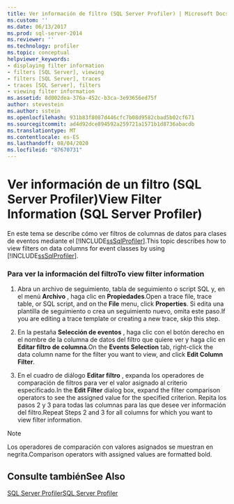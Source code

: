 ```yaml
---
title: Ver información de filtro (SQL Server Profiler) | Microsoft Docs
ms.custom: ''
ms.date: 06/13/2017
ms.prod: sql-server-2014
ms.reviewer: ''
ms.technology: profiler
ms.topic: conceptual
helpviewer_keywords:
- displaying filter information
- filters [SQL Server], viewing
- filters [SQL Server], traces
- traces [SQL Server], filters
- viewing filter information
ms.assetid: 8d002dea-376a-452c-b3ca-3e93656ed75f
author: stevestein
ms.author: sstein
ms.openlocfilehash: 931b83f8087d446cfc7b08d9582cbad5b02cf671
ms.sourcegitcommit: ad4d92dce894592a259721a1571b1d8736abacdb
ms.translationtype: MT
ms.contentlocale: es-ES
ms.lasthandoff: 08/04/2020
ms.locfileid: "87670731"
---
```

# <a name="view-filter-information-sql-server-profiler"></a><span data-ttu-id="09c58-102">Ver información de un filtro (SQL Server Profiler)</span><span class="sxs-lookup"><span data-stu-id="09c58-102">View Filter Information (SQL Server Profiler)</span></span>
  <span data-ttu-id="09c58-103">En este tema se describe cómo ver filtros de columnas de datos para clases de eventos mediante el [!INCLUDE[ssSqlProfiler](../../includes/sssqlprofiler-md.md)].</span><span class="sxs-lookup"><span data-stu-id="09c58-103">This topic describes how to view filters on data columns for event classes by using [!INCLUDE[ssSqlProfiler](../../includes/sssqlprofiler-md.md)].</span></span>  
  
### <a name="to-view-filter-information"></a><span data-ttu-id="09c58-104">Para ver la información del filtro</span><span class="sxs-lookup"><span data-stu-id="09c58-104">To view filter information</span></span>  
  
1.  <span data-ttu-id="09c58-105">Abra un archivo de seguimiento, tabla de seguimiento o script SQL y, en el menú **Archivo** , haga clic en **Propiedades**.</span><span class="sxs-lookup"><span data-stu-id="09c58-105">Open a trace file, trace table, or SQL script, and on the **File** menu, click **Properties**.</span></span> <span data-ttu-id="09c58-106">Si edita una plantilla de seguimiento o crea un seguimiento nuevo, omita este paso.</span><span class="sxs-lookup"><span data-stu-id="09c58-106">If you are editing a trace template or creating a new trace, skip this step.</span></span>  
  
2.  <span data-ttu-id="09c58-107">En la pestaña **Selección de eventos** , haga clic con el botón derecho en el nombre de la columna de datos del filtro que quiere ver y haga clic en **Editar filtro de columna**.</span><span class="sxs-lookup"><span data-stu-id="09c58-107">On the **Events Selection** tab, right-click the data column name for the filter you want to view, and click **Edit Column Filter**.</span></span>  
  
3.  <span data-ttu-id="09c58-108">En el cuadro de diálogo **Editar filtro** , expanda los operadores de comparación de filtros para ver el valor asignado al criterio especificado.</span><span class="sxs-lookup"><span data-stu-id="09c58-108">In the **Edit Filter** dialog box, expand the filter comparison operators to see the assigned value for the specified criterion.</span></span> <span data-ttu-id="09c58-109">Repita los pasos 2 y 3 para todas las columnas para las que desee ver información del filtro.</span><span class="sxs-lookup"><span data-stu-id="09c58-109">Repeat Steps 2 and 3 for all columns for which you want to view filter information.</span></span>  
  
> [!NOTE]  
>  <span data-ttu-id="09c58-110">Los operadores de comparación con valores asignados se muestran en negrita.</span><span class="sxs-lookup"><span data-stu-id="09c58-110">Comparison operators with assigned values are formatted bold.</span></span>  
  
## <a name="see-also"></a><span data-ttu-id="09c58-111">Consulte también</span><span class="sxs-lookup"><span data-stu-id="09c58-111">See Also</span></span>  
 [<span data-ttu-id="09c58-112">SQL Server Profiler</span><span class="sxs-lookup"><span data-stu-id="09c58-112">SQL Server Profiler</span></span>](sql-server-profiler.md)  
  
  
